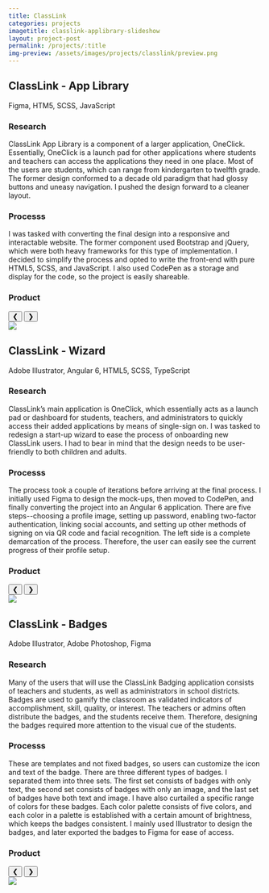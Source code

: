 ```yaml
---
title: ClassLink
categories: projects
imagetitle: classlink-applibrary-slideshow
layout: project-post
permalink: /projects/:title
img-preview: /assets/images/projects/classlink/preview.png
---
```


<h2>ClassLink - App Library</h2>

<span class="tools">Figma, HTM5, SCSS, JavaScript</span>

<h3>Research</h3>

ClassLink App Library is a component of a larger application, OneClick. Essentially, OneClick is a launch pad for other applications where students and teachers can access the applications they need in one place. Most of the users are students, which can range from kindergarten to twelfth grade. The former design conformed to a decade old paradigm that had glossy buttons and uneasy navigation. I pushed the design forward to a cleaner layout.
        
<h3>Processs</h3>

I was tasked with converting the final design into a responsive and interactable website. The former component used Bootstrap and jQuery, which were both heavy frameworks for this type of implementation. I decided to simplify the process and opted to write the front-end with pure HTML5, SCSS, and JavaScript. I also used CodePen as a storage and display for the code, so the project is easily shareable. 

<h3>Product</h3>

<div class ="slideshow-container" size="4">
	<button class="prev">&#10094;</button>
	<button class="next">&#10095;</button>
	<div class="slideshow-content">
		<img class="image-slides" src="/assets/images/projects/classlink/app-library/0.png">
	</div>
</div>  

<h2>ClassLink - Wizard</h2>

<span class="tools">Adobe Illustrator, Angular 6, HTML5, SCSS, TypeScript</span>

<h3>Research</h3>

ClassLink’s main application is OneClick, which essentially acts as a launch pad or dashboard for students, teachers, and administrators to quickly access their added applications by means of single-sign on.  I was tasked to redesign a start-up wizard to ease the process of onboarding new ClassLink users. I had to bear in mind that the design needs to be user-friendly to both children and adults.
        
<h3>Processs</h3>

The process took a couple of iterations before arriving at the final process. I initially used Figma to design the mock-ups, then moved to CodePen, and finally converting the project into an Angular 6 application. There are five steps--choosing a profile image, setting up password, enabling two-factor authentication, linking social accounts, and setting up other methods of signing on via QR code and facial recognition. The left side is a complete demarcation of the process. Therefore, the user can easily see the current progress of their profile setup.

<h3>Product</h3>

<div class ="slideshow-container" size="8">
	<button class="prev">&#10094;</button>
	<button class="next">&#10095;</button>
	<div class="slideshow-content">
		<img class="image-slides" src="/assets/images/projects/classlink/wizard/0.png">
	</div>
</div>  


<h2>ClassLink - Badges</h2>

<span class="tools">Adobe Illustrator, Adobe Photoshop, Figma</span>

<h3>Research</h3>

Many of the users that will use the ClassLink Badging application consists of teachers and students, as well as administrators in school districts. Badges are used to gamify the classroom as validated indicators of accomplishment, skill, quality, or interest. The teachers or admins often distribute the badges, and the students receive them. Therefore, designing the badges required more attention to the visual cue of the students.
        
<h3>Processs</h3>

These are templates and not fixed badges, so users can customize the icon and text of the badge. There are three different types of badges. I separated them into three sets. The first set consists of badges with only text, the second set consists of badges with only an image, and the last set of badges have both text and image. I have also curtailed a specific range of colors for these badges. Each color palette consists of five colors, and each color in a palette is established with a certain amount of brightness, which keeps the badges consistent. I mainly used Illustrator to design the badges, and later exported the badges to Figma for ease of access.

<h3>Product</h3>

<div class ="slideshow-container" size="7">
	<button class="prev">&#10094;</button>
	<button class="next">&#10095;</button>
	<div class="slideshow-content">
		<img class="image-slides" src="/assets/images/projects/classlink/badges/0.png">
	</div>
</div>  
